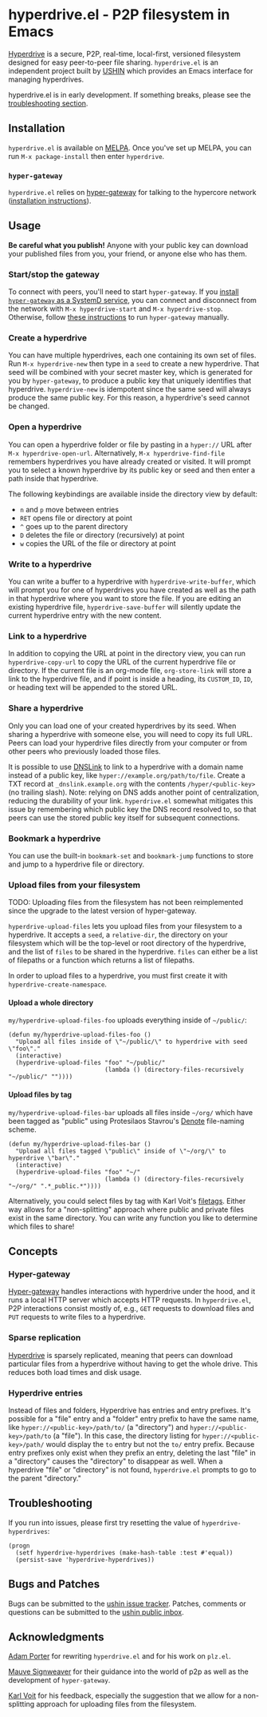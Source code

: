 # hyperdrive.el - P2P filesystem in Emacs

[Hyperdrive](https://docs.holepunch.to/building-blocks/hyperdrive) is
a secure, P2P, real-time, local-first, versioned filesystem designed
for easy peer-to-peer file sharing. `hyperdrive.el` is an independent
project built by [USHIN](https://ushin.org) which provides an Emacs
interface for managing hyperdrives.

hyperdrive.el is in early development. If something breaks, please see
the [troubleshooting section](#troubleshooting).

## Installation

`hyperdrive.el` is available on
[MELPA](https://melpa.org/#/getting-started). Once you've set up
MELPA, you can run `M-x package-install` then enter `hyperdrive`.

### `hyper-gateway`

`hyperdrive.el` relies on
[hyper-gateway](https://github.com/RangerMauve/hyper-gateway/) for
talking to the hypercore network ([installation
instructions](https://github.com/RangerMauve/hyper-gateway#how-do-i-install-hyper-gateway)).

## Usage

**Be careful what you publish!** Anyone with your public key can
download your published files from you, your friend, or anyone else who
has them.

### Start/stop the gateway

To connect with peers, you'll need to start `hyper-gateway`. If you
[install `hyper-gateway` as a SystemD
service](https://github.com/RangerMauve/hyper-gateway#how-do-i-run-hyper-gateway-as-a-background-process-on-gnulinux--systemd),
you can connect and disconnect from the network with `M-x
hyperdrive-start` and `M-x hyperdrive-stop`. Otherwise, follow [these
instructions](https://github.com/RangerMauve/hyper-gateway#usage) to
run `hyper-gateway` manually.

### Create a hyperdrive

You can have multiple hyperdrives, each one containing its own set of
files. Run `M-x hyperdrive-new` then type in a `seed` to create a new
hyperdrive. That seed will be combined with your secret master key,
which is generated for you by `hyper-gateway`, to produce a public key
that uniquely identifies that hyperdrive. `hyperdrive-new` is
idempotent since the same seed will always produce the same public
key. For this reason, a hyperdrive's seed cannot be changed.

### Open a hyperdrive

You can open a hyperdrive folder or file by pasting in a `hyper://`
URL after `M-x hyperdrive-open-url`. Alternatively, `M-x
hyperdrive-find-file` remembers hyperdrives you have already created
or visited. It will prompt you to select a known hyperdrive by its
public key or seed and then enter a path inside that hyperdrive.

The following keybindings are available inside the directory view by
default:

- `n` and `p` move between entries
- `RET` opens file or directory at point
- `^` goes up to the parent directory
- `D` deletes the file or directory (recursively) at point
- `w` copies the URL of the file or directory at point

### Write to a hyperdrive

You can write a buffer to a hyperdrive with `hyperdrive-write-buffer`,
which will prompt you for one of hyperdrives you have created as well
as the path in that hyperdrive where you want to store the file. If
you are editing an existing hyperdrive file, `hyperdrive-save-buffer`
will silently update the current hyperdrive entry with the new content.

### Link to a hyperdrive

In addition to copying the URL at point in the directory view, you can
run `hyperdrive-copy-url` to copy the URL of the current hyperdrive
file or directory. If the current file is an org-mode file,
`org-store-link` will store a link to the hyperdrive file, and if
point is inside a heading, its `CUSTOM_ID`, `ID`, or heading text will
be appended to the stored URL.

### Share a hyperdrive

Only you can load one of your created hyperdrives by its seed. When
sharing a hyperdrive with someone else, you will need to copy its full
URL. Peers can load your hyperdrive files directly from your computer
or from other peers who previously loaded those files.

It is possible to use [DNSLink](https://dnslink.io/) to link to a
hyperdrive with a domain name instead of a public key, like
`hyper://example.org/path/to/file`. Create a TXT record at
`_dnslink.example.org` with the contents `/hyper/<public-key>` (no
trailing slash). Note: relying on DNS adds another point of
centralization, reducing the durability of your link. `hyperdrive.el`
somewhat mitigates this issue by remembering which public key the DNS
record resolved to, so that peers can use the stored public key itself
for subsequent connections.

### Bookmark a hyperdrive

You can use the built-in `bookmark-set` and `bookmark-jump` functions
to store and jump to a hyperdrive file or directory.

### Upload files from your filesystem

TODO: Uploading files from the filesystem has not been reimplemented since the upgrade to the latest version of hyper-gateway.

`hyperdrive-upload-files` lets you upload files from your filesystem
to a hyperdrive. It accepts a `seed`, a `relative-dir`, the directory
on your filesystem which will be the top-level or root directory of
the hyperdrive, and the list of `files` to be shared in the
hyperdrive. `files` can either be a list of filepaths or a function
which returns a list of filepaths.

In order to upload files to a hyperdrive, you must first create it
with `hyperdrive-create-namespace`.

#### Upload a whole directory

`my/hyperdrive-upload-files-foo` uploads everything inside of `~/public/`:

```
(defun my/hyperdrive-upload-files-foo ()
  "Upload all files inside of \"~/public/\" to hyperdrive with seed \"foo\"."
  (interactive)
  (hyperdrive-upload-files "foo" "~/public/"
                           (lambda () (directory-files-recursively "~/public/" ""))))
```

#### Upload files by tag

`my/hyperdrive-upload-files-bar` uploads all files inside `~/org/` which
have been tagged as "public" using Protesilaos Stavrou's
[Denote](https://protesilaos.com/emacs/denote) file-naming scheme.

```
(defun my/hyperdrive-upload-files-bar ()
  "Upload all files tagged \"public\" inside of \"~/org/\" to hyperdrive \"bar\"."
  (interactive)
  (hyperdrive-upload-files "foo" "~/"
                           (lambda () (directory-files-recursively "~/org/" ".*_public.*"))))
```

Alternatively, you could select files by tag with Karl Voit's
[filetags](https://github.com/novoid/filetags/). Either way allows for
a "non-splitting" approach where public and private files exist in the
same directory. You can write any function you like to determine which
files to share!

## Concepts

### Hyper-gateway

[Hyper-gateway](https://github.com/RangerMauve/hyper-gateway/) handles
interactions with hyperdrive under the hood, and it runs a local HTTP
server which accepts HTTP requests. In `hyperdrive.el`, P2P
interactions consist mostly of, e.g., `GET` requests to download files
and `PUT` requests to write files to a hyperdrive.

### Sparse replication

[Hyperdrive](https://docs.holepunch.to/building-blocks/hyperdrive) is
sparsely replicated, meaning that peers can download particular files
from a hyperdrive without having to get the whole drive. This reduces
both load times and disk usage.

### Hyperdrive entries

Instead of files and folders, Hyperdrive has entries and entry
prefixes. It's possible for a "file" entry and a "folder" entry prefix
to have the same name, like `hyper://<public-key>/path/to/` (a
"directory") and `hyper://<public-key>/path/to` (a "file"). In this
case, the directory listing for `hyper://<public-key>/path/` would
display the `to` entry but not the `to/` entry prefix. Because entry
prefixes only exist when they prefix an entry, deleting the last
"file" in a "directory" causes the "directory" to disappear as well.
When a hyperdrive "file" or "directory" is not found, `hyperdrive.el`
prompts to go to the parent "directory."

## Troubleshooting

If you run into issues, please first try resetting the value of
`hyperdrive-hyperdrives`:

```
(progn
  (setf hyperdrive-hyperdrives (make-hash-table :test #'equal))
  (persist-save 'hyperdrive-hyperdrives))
```

## Bugs and Patches

Bugs can be submitted to the [ushin issue
tracker](https://todo.sr.ht/~ushin/ushin). Patches,
comments or questions can be submitted to the [ushin public
inbox](https://lists.sr.ht/~ushin/ushin).

## Acknowledgments

[Adam Porter](https://github.com/alphapapa/) for rewriting
`hyperdrive.el` and for his work on `plz.el`.

[Mauve Signweaver](https://mauve.moe/) for their guidance into the
world of p2p as well as the development of `hyper-gateway`.

[Karl Voit](https://karl-voit.at/) for his feedback, especially the
suggestion that we allow for a non-splitting approach for uploading
files from the filesystem.
